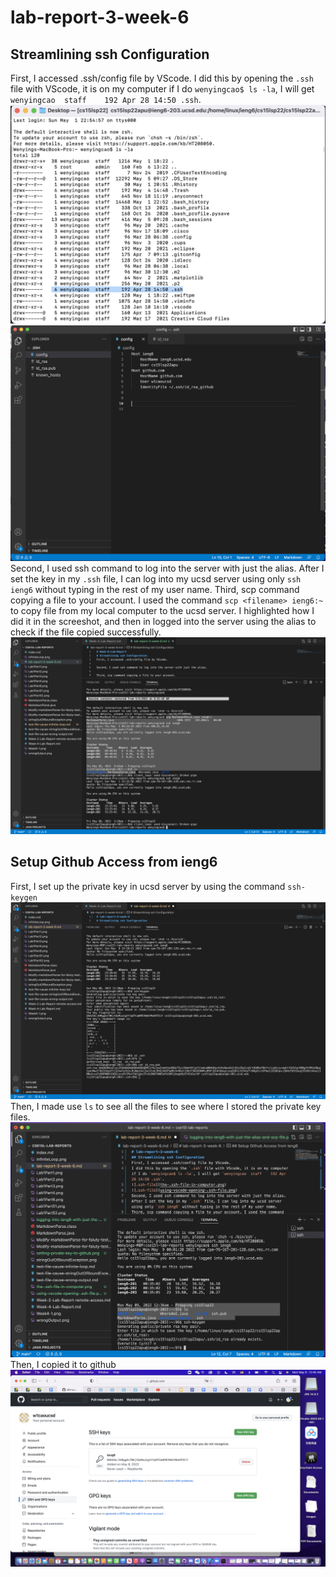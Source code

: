 # lab-report-3-week-6
## Streamlining ssh Configuration
First, I accessed .ssh/config file by VScode. 
I did this by opening the `.ssh` file with VScode, it is on my computer if I do `wenyingcao$ ls -la`, I will get `wenyingcao  staff    192 Apr 28 14:50 .ssh`.
![.ssh-file](the-.ssh-file-in-computer.png)
![.ssh-file](using-vscode-opening-.ssh-file.png)
Second, I used ssh command to log into the server with just the alias.
After I set the key in my `.ssh` file, I can log into my ucsd server using only `ssh ieng6` without typing in the rest of my user name. 
Third, scp command copying a file to your account. I used the command `scp <filename> ieng6:~` to copy file from my local computer to the ucsd server. I highlighted how I did it in the screeshot, and then in logged into the server using the alias to check if the file copied successfully.
![ucsd-server](logging-into-ieng6-with-just-the-alias-and-scp-file.png)
## Setup Github Access from ieng6
First, I set up the private key in ucsd server by using the command `ssh-keygen`
![setting-up](setting-private-key-to-github.png)
Then, I made use `ls` to see all the files to see where I stored the private key files. 
![private-key](private-key-location.png)
Then, I copied it to github
![github](public-key-locaiton-in-github.png)
